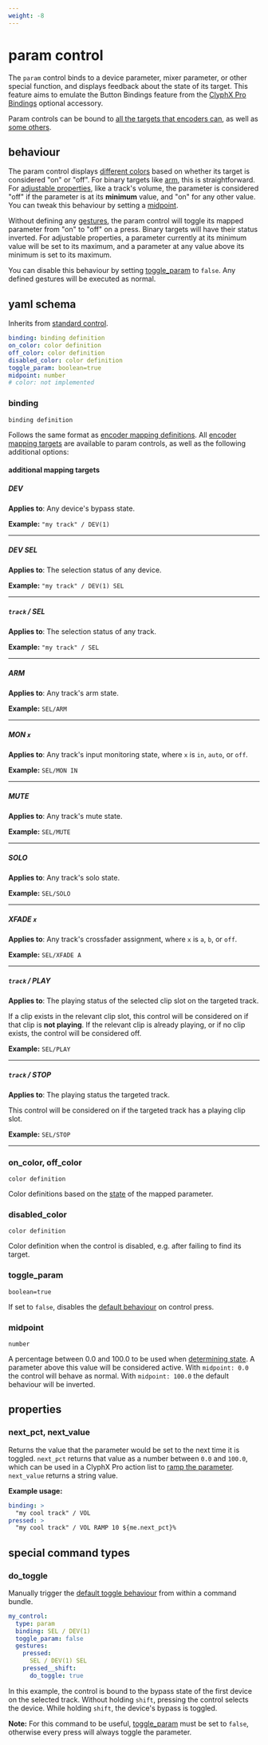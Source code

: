 ```yaml
---
weight: -8
---
```

# param control

The `param` control binds to a device parameter, mixer parameter, or other special function, and displays feedback about the state of its target.
This feature aims to emulate the Button Bindings feature from the [ClyphX Pro Bindings](https://www.cxpman.com/manual/optional-accessories/#clyphx-pro-bindings) optional accessory.

Param controls can be bound to [all the targets that encoders can](../encoder.md#mapping-targets), as well as [some others](#additional-mapping-targets).

## behaviour

The param control displays [different colors](#on_color-off_color) based on whether its target is considered "on" or "off".
For binary targets like [arm](#arm), this is straightforward.
For [adjustable properties](https://www.cxpman.com/manual/general-action-information/#multiple-devices), like a track's volume, the parameter is considered "off" if the parameter is at its **minimum** value, and "on" for any other value.
You can tweak this behaviour by setting a [midpoint](#midpoint).

Without defining any [gestures](../command.md#gestures), the param control will toggle its mapped parameter from "on" to "off" on a press.
Binary targets will have their status inverted.
For adjustable properties, a parameter currently at its minimum value will be set to its maximum, and a parameter at any value above its minimum is set to its maximum.

You can disable this behaviour by setting [toggle_param](#toggle_param) to `false`.
Any defined gestures will be executed as normal.

## yaml schema

Inherits from [standard control](standard.md#yaml-schema).

```yaml
binding: binding definition
on_color: color definition
off_color: color definition
disabled_color: color definition
toggle_param: boolean=true
midpoint: number
# color: not implemented
```

### binding
`binding definition`

Follows the same format as [encoder mapping definitions](../encoder.md#configuration).
All [encoder mapping targets](../encoder.md#mapping-targets) are available to param controls, as well as the following additional options:

#### additional mapping targets

##### DEV

**Applies to**: Any device's bypass state.

**Example:** `"my track" / DEV(1)`

---

##### DEV SEL

**Applies to**: The selection status of any device.

**Example:** `"my track" / DEV(1) SEL`

___

##### `track` / SEL

**Applies to**: The selection status of any track.

**Example:** `"my track" / SEL`

---

##### ARM

**Applies to**: Any track's arm state.

**Example:** `SEL/ARM`

---

##### MON `x`

**Applies to**: Any track's input monitoring state, where `x` is `in`, `auto`, or `off`.

**Example:** `SEL/MON IN`

---

##### MUTE

**Applies to**: Any track's mute state.

**Example:** `SEL/MUTE`

---

##### SOLO

**Applies to**: Any track's solo state.

**Example:** `SEL/SOLO`

---

##### XFADE `x`

**Applies to**: Any track's crossfader assignment, where `x` is `a`, `b`, or `off`.

**Example:** `SEL/XFADE A`

---

##### `track` / PLAY

**Applies to**: The playing status of the selected clip slot on the targeted track.

If a clip exists in the relevant clip slot, this control will be considered on if that clip is **not playing**.
If the relevant clip is already playing, or if no clip exists, the control will be considered off.

**Example:** `SEL/PLAY`

---

##### `track` / STOP

**Applies to**: The playing status the targeted track.

This control will be considered on if the targeted track has a playing clip slot.

**Example:** `SEL/STOP`

---

### on_color, off_color
`color definition`

Color definitions based on the [state](#behaviour) of the mapped parameter.

### disabled_color
`color definition`

Color definition when the control is disabled, e.g. after failing to find its target.

### toggle_param
`boolean=true`

If set to `false`, disables the [default behaviour](#behaviour) on control press.

### midpoint
`number`

A percentage between 0.0 and 100.0 to be used when [determining state](#behaviour).
A parameter above this value will be considered active.
With `midpoint: 0.0` the control will behave as normal.
With `midpoint: 100.0` the default behaviour will be inverted.


## properties

### next_pct, next_value

Returns the value that the parameter would be set to the next time it is toggled.
`next_pct` returns that value as a number between `0.0` and `100.0`, which can be used in a ClyphX Pro action list to [ramp the parameter](https://www.cxpman.com/manual/general-action-information/#ramping-parameters).
`next_value` returns a string value.

**Example usage:**
```yaml
binding: >
  "my cool track" / VOL
pressed: >
  "my cool track" / VOL RAMP 10 ${me.next_pct}% 
```

## special command types

### do_toggle

Manually trigger the [default toggle behaviour](#behaviour) from within a command bundle.

```yaml hl_lines="4 9"
my_control:
  type: param
  binding: SEL / DEV(1)
  toggle_param: false
  gestures:
    pressed:
      SEL / DEV(1) SEL
    pressed__shift:
      do_toggle: true
```

In this example, the control is bound to the bypass state of the first device on the selected track.
Without holding `shift`, pressing the control selects the device.
While holding `shift`, the device's bypass is toggled.

**Note:** For this command to be useful, [toggle_param](#toggle_param) must be set to `false`, otherwise every press will always toggle the parameter.
